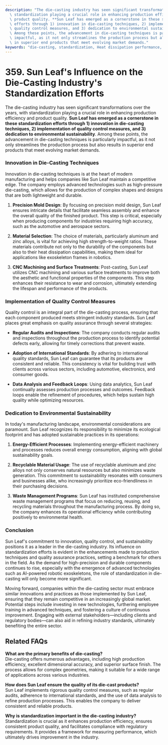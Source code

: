 ```yaml
---
description: "The die-casting industry has seen significant transformations over the years, with\
  \ standardization playing a crucial role in enhancing production efficiency and\
  \ product quality. **Sun Leaf has emerged as a cornerstone in these standardization\
  \ efforts through 1) innovation in die-casting techniques, 2) implementation of\
  \ quality control measures, and 3) dedication to environmental sustainability**.\
  \ Among these points, the advancement in die-casting techniques is particularly\
  \ impactful, as it not only streamlines the production process but also results\
  \ in superior end products that meet evolving market demands."
keywords: "die-casting, standardization, Heat dissipation performance, Heat sink"
---
```

# 359. Sun Leaf's Influence on the Die-Casting Industry's Standardization Efforts

The die-casting industry has seen significant transformations over the years, with standardization playing a crucial role in enhancing production efficiency and product quality. **Sun Leaf has emerged as a cornerstone in these standardization efforts through 1) innovation in die-casting techniques, 2) implementation of quality control measures, and 3) dedication to environmental sustainability**. Among these points, the advancement in die-casting techniques is particularly impactful, as it not only streamlines the production process but also results in superior end products that meet evolving market demands.

### Innovation in Die-Casting Techniques

Innovation in die-casting techniques is at the heart of modern manufacturing and helps companies like Sun Leaf maintain a competitive edge. The company employs advanced technologies such as high-pressure die-casting, which allows for the production of complex shapes and designs that are both lightweight and durable.

1. **Precision Mold Design**: By focusing on precision mold design, Sun Leaf ensures intricate details that facilitate seamless assembly and enhance the overall quality of the finished product. This step is critical, especially when producing components for industries requiring high accuracy, such as the automotive and aerospace sectors.

2. **Material Selection**: The choice of materials, particularly aluminum and zinc alloys, is vital for achieving high strength-to-weight ratios. These materials contribute not only to the durability of the components but also to their heat dissipation capabilities, making them ideal for applications like exoskeleton frames in robotics.

3. **CNC Machining and Surface Treatments**: Post-casting, Sun Leaf utilizes CNC machining and various surface treatments to improve both the aesthetic and functional properties of the components. This step enhances their resistance to wear and corrosion, ultimately extending the lifespan and performance of the products.

### Implementation of Quality Control Measures

Quality control is an integral part of the die-casting process, ensuring that each component produced meets stringent industry standards. Sun Leaf places great emphasis on quality assurance through several strategies:

- **Regular Audits and Inspections**: The company conducts regular audits and inspections throughout the production process to identify potential defects early, allowing for timely corrections that prevent waste.

- **Adoption of International Standards**: By adhering to international quality standards, Sun Leaf can guarantee that its products are consistent and reliable. This consistency is vital for building trust with clients across various sectors, including automotive, electronics, and consumer goods.

- **Data Analysis and Feedback Loops**: Using data analytics, Sun Leaf continually assesses production processes and outcomes. Feedback loops enable the refinement of procedures, which helps sustain high quality while optimizing resources.

### Dedication to Environmental Sustainability

In today's manufacturing landscape, environmental considerations are paramount. Sun Leaf recognizes its responsibility to minimize its ecological footprint and has adopted sustainable practices in its operations:

1. **Energy-Efficient Processes**: Implementing energy-efficient machinery and processes reduces overall energy consumption, aligning with global sustainability goals.

2. **Recyclable Material Usage**: The use of recyclable aluminum and zinc alloys not only conserves natural resources but also minimizes waste generation. This commitment to sustainability resonates with consumers and businesses alike, who increasingly prioritize eco-friendliness in their purchasing decisions.

3. **Waste Management Programs**: Sun Leaf has instituted comprehensive waste management programs that focus on reducing, reusing, and recycling materials throughout the manufacturing process. By doing so, the company enhances its operational efficiency while contributing positively to environmental health.

### Conclusion 

Sun Leaf's commitment to innovation, quality control, and sustainability positions it as a leader in the die-casting industry. Its influence on standardization efforts is evident in the enhancements made to production techniques and quality assurance practices, setting a benchmark for others in the field. As the demand for high-precision and durable components continues to rise, especially with the emergence of advanced technologies such as AI-powered robotic exoskeletons, the role of standardization in die-casting will only become more significant.

Moving forward, companies within the die-casting sector must embrace similar innovations and practices as those implemented by Sun Leaf, ensuring that they remain competitive in an increasingly global market. Potential steps include investing in new technologies, furthering employee training in advanced techniques, and fostering a culture of continuous improvement. Engaging with external stakeholders—including clients and regulatory bodies—can also aid in refining industry standards, ultimately benefiting the entire sector.

## Related FAQs

**What are the primary benefits of die-casting?**  
Die-casting offers numerous advantages, including high production efficiency, excellent dimensional accuracy, and superior surface finish. The process allows for complex geometries, making it suitable for a wide range of applications across various industries.

**How does Sun Leaf ensure the quality of its die-cast products?**  
Sun Leaf implements rigorous quality control measures, such as regular audits, adherence to international standards, and the use of data analysis to refine production processes. This enables the company to deliver consistent and reliable products.

**Why is standardization important in the die-casting industry?**  
Standardization is crucial as it enhances production efficiency, ensures consistent product quality, and facilitates compliance with regulatory requirements. It provides a framework for measuring performance, which ultimately drives improvement in the industry.
